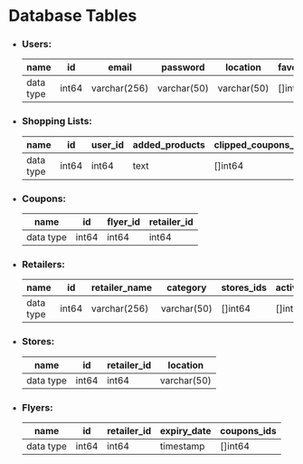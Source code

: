 <h1>Database Tables</h1>
<ul>
<li><h3>Users:</h3></li>

name | id | email | password | location | favorite_flyers_ids | shopping_list_id
---  |--- | --- | --- |--- |--- |---
data type | int64 | varchar(256) | varchar(50) | varchar(50) |  []int64 | int64

<li><h3>Shopping Lists:</h3></li>

name | id | user_id |  added_products | clipped_coupons_ids 
---  |--- | --- | --- |--- 
data type | int64 | int64 | text | []int64 

<li><h3>Coupons:</h3></li>

name | id | flyer_id | retailer_id 
---  |--- | --- | ---
data type | int64 | int64 | int64 

<li><h3>Retailers:</h3></li>

name | id | retailer_name | category | stores_ids | active_flyers_ids
---  |--- | --- | --- |--- | --- 
data type | int64 | varchar(256) | varchar(50) | []int64 | []int64

<li><h3>Stores:</h3></li>

name | id | retailer_id | location 
---  |--- | --- | --- 
data type | int64 | int64 | varchar(50) 

<li><h3>Flyers:</h3></li>

name | id | retailer_id | expiry_date | coupons_ids
---  | --- | --- | ---  |--- 
data type | int64 | int64 | timestamp | []int64

</ul>
